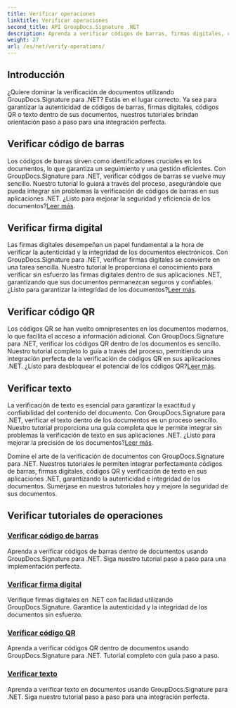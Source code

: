 ```yaml
---
title: Verificar operaciones
linktitle: Verificar operaciones
second_title: API GroupDocs.Signature .NET
description: Aprenda a verificar códigos de barras, firmas digitales, códigos QR y texto en documentos usando GroupDocs.Signature .NET. Tutoriales paso a paso para una integración perfecta.
weight: 27
url: /es/net/verify-operations/
---
```

## Introducción

¿Quiere dominar la verificación de documentos utilizando GroupDocs.Signature para .NET? Estás en el lugar correcto. Ya sea para garantizar la autenticidad de códigos de barras, firmas digitales, códigos QR o texto dentro de sus documentos, nuestros tutoriales brindan orientación paso a paso para una integración perfecta.

## Verificar código de barras
 Los códigos de barras sirven como identificadores cruciales en los documentos, lo que garantiza un seguimiento y una gestión eficientes. Con GroupDocs.Signature para .NET, verificar códigos de barras se vuelve muy sencillo. Nuestro tutorial lo guiará a través del proceso, asegurándole que pueda integrar sin problemas la verificación de códigos de barras en sus aplicaciones .NET. ¿Listo para mejorar la seguridad y eficiencia de los documentos?[Leer más](./verify-barcode/).

## Verificar firma digital
Las firmas digitales desempeñan un papel fundamental a la hora de verificar la autenticidad y la integridad de los documentos electrónicos. Con GroupDocs.Signature para .NET, verificar firmas digitales se convierte en una tarea sencilla. Nuestro tutorial le proporciona el conocimiento para verificar sin esfuerzo las firmas digitales dentro de sus aplicaciones .NET, garantizando que sus documentos permanezcan seguros y confiables. ¿Listo para garantizar la integridad de los documentos?[Leer más](./verify-digital/).

## Verificar código QR
 Los códigos QR se han vuelto omnipresentes en los documentos modernos, lo que facilita el acceso a información adicional. Con GroupDocs.Signature para .NET, verificar los códigos QR dentro de los documentos es sencillo. Nuestro tutorial completo lo guía a través del proceso, permitiendo una integración perfecta de la verificación de códigos QR en sus aplicaciones .NET. ¿Listo para desbloquear el potencial de los códigos QR?[Leer más](./verify-qr-code/).

## Verificar texto
La verificación de texto es esencial para garantizar la exactitud y confiabilidad del contenido del documento. Con GroupDocs.Signature para .NET, verificar el texto dentro de los documentos es un proceso sencillo. Nuestro tutorial proporciona una guía completa que le permite integrar sin problemas la verificación de texto en sus aplicaciones .NET. ¿Listo para mejorar la precisión de los documentos?[Leer más](./verify-text/).

Domine el arte de la verificación de documentos con GroupDocs.Signature para .NET. Nuestros tutoriales le permiten integrar perfectamente códigos de barras, firmas digitales, códigos QR y verificación de texto en sus aplicaciones .NET, garantizando la autenticidad e integridad de los documentos. Sumérjase en nuestros tutoriales hoy y mejore la seguridad de sus documentos.
## Verificar tutoriales de operaciones
### [Verificar código de barras](./verify-barcode/)
Aprenda a verificar códigos de barras dentro de documentos usando GroupDocs.Signature para .NET. Siga nuestro tutorial paso a paso para una implementación perfecta.
### [Verificar firma digital](./verify-digital/)
Verifique firmas digitales en .NET con facilidad utilizando GroupDocs.Signature. Garantice la autenticidad y la integridad de los documentos sin esfuerzo.
### [Verificar código QR](./verify-qr-code/)
Aprenda a verificar códigos QR dentro de documentos usando GroupDocs.Signature para .NET. Tutorial completo con guía paso a paso.
### [Verificar texto](./verify-text/)
Aprenda a verificar texto en documentos usando GroupDocs.Signature para .NET. Siga nuestro tutorial paso a paso para una integración perfecta.